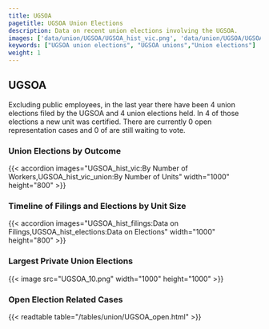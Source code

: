```yaml
---
title: UGSOA
pagetitle: UGSOA Union Elections
description: Data on recent union elections involving the UGSOA.
images: ['data/union/UGSOA/UGSOA_hist_vic.png', 'data/union/UGSOA/UGSOA_hist_size.png', 'data/union/UGSOA/UGSOA_10.png']
keywords: ["UGSOA union elections", "UGSOA unions","Union elections"]
weight: 1
---
```

##  UGSOA

Excluding public employees, in the last year there have been 4 union elections filed by the UGSOA and 4 union elections held. In 4 of those elections a new unit was certified. There are currently 0 open representation cases and 0 of are still waiting to vote.

### Union Elections by Outcome
{{< accordion images="UGSOA_hist_vic:By Number of Workers,UGSOA_hist_vic_union:By Number of Units" width="1000" height="800" >}}

### Timeline of Filings and Elections by Unit Size
{{< accordion images="UGSOA_hist_filings:Data on Filings,UGSOA_hist_elections:Data on Elections" width="1000" height="800" >}}

### Largest Private Union Elections
{{< image src="UGSOA_10.png" width="1000" height="1000"  >}}

### Open Election Related Cases
{{< readtable table="/tables/union/UGSOA_open.html" >}}

